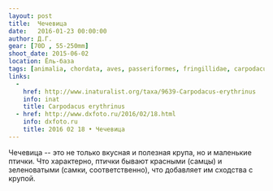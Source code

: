 ```yaml
---
layout: post
title:  Чечевица
date:   2016-01-23 00:00:00
author: Д.Г.
gear: [70D , 55-250mm]
shoot_date: 2015-06-02
location: Ёль-база
tags: [animalia, chordata, aves, passeriformes, fringillidae, carpodacus, carpodacus erythrinus]
links:
  -
    href: http://www.inaturalist.org/taxa/9639-Carpodacus-erythrinus
    info: inat
    title: Carpodacus erythrinus
  - href: http://www.dxfoto.ru/2016/02/18.html
    info: dxfoto.ru
    title: 2016 02 18 • Чечевица
---
```


Чечевица -- это не только вкусная и полезная крупа, но и маленькие птички. Что
характерно, птички бывают красными (самцы) и зеленоватыми (самки,
соответственно), что добавляет им сходства с крупой.
